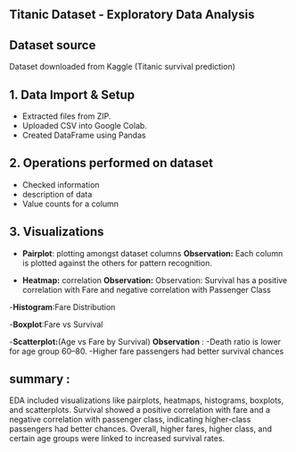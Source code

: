 ## Titanic Dataset - Exploratory Data Analysis

## Dataset source
Dataset downloaded from Kaggle (Titanic survival prediction)

## 1. Data Import & Setup

- Extracted files from ZIP.
- Uploaded CSV into Google Colab.
- Created DataFrame using Pandas

## 2. Operations performed on dataset

- Checked information
- description of data
- Value counts for a column

## 3. Visualizations

- **Pairplot**: plotting amongst dataset columns
  **Observation:** Each column is plotted against the others for pattern recognition.
  
- **Heatmap:** correlation
  **Observation:** Observation: Survival has a positive correlation with Fare and negative correlation with Passenger Class
  
-**Histogram**:Fare Distribution

-**Boxplot**:Fare vs Survival

-**Scatterplot:**(Age vs Fare by Survival)
  **Observation** :
    -Death ratio is lower for age group 60–80.
    -Higher fare passengers had better survival chances

## summary :

EDA included visualizations like pairplots, heatmaps, histograms, boxplots, and scatterplots. Survival showed a positive correlation with fare and a negative correlation with passenger class, indicating higher-class passengers had better chances. Overall, higher fares, higher class, and certain age groups were linked to increased survival rates.
